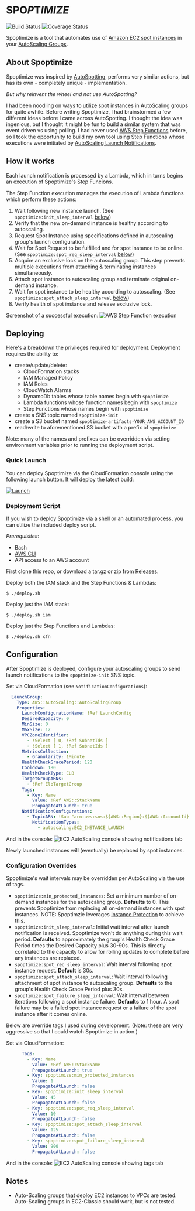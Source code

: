 # **SPO**_P_**T**_IMIZE_

[![Build Status](https://codebuild.us-east-1.amazonaws.com/badges?uuid=eyJlbmNyeXB0ZWREYXRhIjoiMVVCemdaZmVCa3BMTDFJK0VaM0xaWVdnTWR0VjBRTWVsQWdhQ0dINGVvWWZ1Q0lhVE95MG5FVzRsY2MwU2JqY2dYbzNkY1hJRTJrVy9XNGVqbGdMVUFVPSIsIml2UGFyYW1ldGVyU3BlYyI6IkJ0aXVhRjhwMVl6S2w2THUiLCJtYXRlcmlhbFNldFNlcmlhbCI6MX0%3D&branch=master)](https://console.aws.amazon.com/codebuild/home?region=us-east-1#/projects/spoptimize/view)
[![Coverage Status](https://coveralls.io/repos/github/vrivellino/spoptimize/badge.svg)](https://coveralls.io/github/vrivellino/spoptimize)

Spoptimize is a tool that automates use of [Amazon EC2 spot instances](https://aws.amazon.com/ec2/spot/) in
your [AutoScaling Groups](https://aws.amazon.com/ec2/autoscaling/).

## About Spoptimize

Spoptimize was inspired by [AutoSpotting](https://github.com/cristim/autospotting), performs very similar
actions, but has its own - completely unique - implementation.

_But why reinvent the wheel and not use AutoSpotting?_

I had been noodling on ways to utilize spot instances in AutoScaling groups for quite awhile. Before writing
Spoptimize, I had brainstormed a few different ideas before I came across AutoSpotting. I thought the idea was
ingenious, but I thought it might be fun to build a similar system that was event driven vs using polling. I
had never used [AWS Step Functions](https://aws.amazon.com/step-functions/) before, so I took the opportunity
to build my own tool using Step Functions whose executions were initiated by [AutoScaling Launch Notifications](https://docs.aws.amazon.com/autoscaling/ec2/userguide/ASGettingNotifications.html).

## How it works

Each launch notification is processed by a Lambda, which in turns begins an execution of Spoptimize's Step
Funcions.

The Step Function execution manages the execution of Lambda functions which perform these actions:
1. Wait following new instance launch. (See `spoptimize:init_sleep_interval` [below](#configuration-overrides))
1. Verify that the new on-demand instance is healthy according to autoscaling.
1. Request Spot Instance using specifications defined in autoscaling group's launch configuration.
1. Wait for Spot Request to be fulfilled and for spot instance to be online. (See
   `spoptimize:spot_req_sleep_interval` [below](#configuration-overrides))
1. Acquire an exclusive lock on the autoscaling group. This step prevents multiple executions from attaching &
   terminating instances simultaneously.
1. Attach spot instance to autoscaling group and terminate original on-demand instance.
1. Wait for spot instance to be healthy according to autoscaling. (See `spoptimize:spot_attach_sleep_interval`
   [below](#configuration-overrides))
1. Verify health of spot instance and release exclusive lock.

Screenshot of a successful execution:
![AWS Step Function execution](docs/images/readme-step-fn-sample-execution.png "Spoptimize step function execution")

## Deploying

Here's a breakdown the privileges required for deployment. Deployment requires the ability to:
  - create/update/delete:
    - CloudFormation stacks
    - IAM Managed Policy 
    - IAM Roles
    - CloudWatch Alarms
    - DynamoDb tables whose table names begin with `spoptimize`
    - Lambda functions whose function names begin with `spoptimize`
    - Step Functions whose names begin with `spoptimize`
  - create a SNS topic named `spoptimize-init`
  - create a S3 bucket named `spoptimize-artifacts-YOUR_AWS_ACCOUNT_ID`
  - read/write to aforementioned S3 bucket with a prefix of `spoptimize`

Note: many of the names and prefixes can be overridden via setting environment variables prior to running the
deployment script.

### Quick Launch

You can deploy Spoptimize via the CloudFormation console using the following launch button. It will deploy the
latest build:

[![Launch](https://s3.amazonaws.com/cloudformation-examples/cloudformation-launch-stack.png)](https://console.aws.amazon.com/cloudformation/home?region=us-east-1#/stacks/new?stackName=spoptimize&templateURL=https://s3.amazonaws.com/spoptimize-artifacts/public/latest/spoptimize.yml)

### Deployment Script

If you wish to deploy Spoptimize via a shell or an automated process, you can utilize the included deploy
script.

*Prerequisites*:
- Bash
- [AWS CLI](https://aws.amazon.com/cli/)
- API access to an AWS account

First clone this repo, or download a tar.gz or zip from [Releases](https://github.com/vrivellino/spoptimize/releases).

Deploy both the IAM stack and the Step Functions & Lambdas:

    $ ./deploy.sh

Deploy just the IAM stack:

    $ ./deploy.sh iam

Deploy just the Step Functions and Lambdas:

    $ ./deploy.sh cfn

## Configuration

After Spoptimize is deployed, configure your autoscaling groups to send launch notifications to the
`spoptimize-init` SNS topic.

Set via CloudFormation (see `NotificationConfigurations`):

```yaml
  LaunchGroup:
    Type: AWS::AutoScaling::AutoScalingGroup
    Properties:
      LaunchConfigurationName: !Ref LaunchConfig
      DesiredCapacity: 0
      MinSize: 0
      MaxSize: 12
      VPCZoneIdentifier: 
        - !Select [ 0, !Ref SubnetIds ]
        - !Select [ 1, !Ref SubnetIds ]
      MetricsCollection: 
        - Granularity: 1Minute
      HealthCheckGracePeriod: 120
      Cooldown: 180
      HealthCheckType: ELB
      TargetGroupARNs:
        - !Ref ElbTargetGroup
      Tags:
        - Key: Name
          Value: !Ref AWS::StackName
          PropagateAtLaunch: true
      NotificationConfigurations:
        - TopicARN: !Sub "arn:aws:sns:${AWS::Region}:${AWS::AccountId}:spoptimize-init"
          NotificationTypes:
            - autoscaling:EC2_INSTANCE_LAUNCH
```

And in the console:
![EC2 AutoScaling console showing notifications tab](docs/images/readme-asg-example-config.png "Autoscaling group launch notifications")

Newly launched instances will (eventually) be replaced by spot instances.

### Configuration Overrides

Spoptimize's wait intervals may be overridden per AutoScaling via the use of tags.

- `spoptimize:min_protected_instances`: Set a minimum number of on-demand instances for the autoscaling group.
  **Defaults** to 0. This prevents Spoptimize from replacing all on-demand instances with spot instances.
  NOTE: Spoptimzie leverages [Instance
  Protection](https://docs.aws.amazon.com/autoscaling/ec2/userguide/as-instance-termination.html#instance-protection)
  to achieve this.
- `spoptimize:init_sleep_interval`: Initial wait interval after launch notification is received. Spoptimize
  won't do anything during this wait period. **Defaults** to approximately the group's Health Check Grace
  Period times the Desired Capacity plus 30-90s. This is directly correlated to the capacity to allow for
  rolling updates to complete before any instances are replaced.
- `spoptimize:spot_req_sleep_interval`: Wait interval following spot instance request. **Default** is 30s.
- `spoptimize:spot_attach_sleep_interval`: Wait interval following attachment of spot instance to
  autoscaling group. **Defaults** to the group's Health Check Grace Period plus 30s.
- `spoptimize:spot_failure_sleep_interval`: Wait interval between iterations following a spot instance
  failure. **Defaults** to 1 hour. A spot failure may be a failed spot instance request or a failure of the
  spot instance after it comes online.

Below are override tags I used during development. (Note: these are very aggressive so that I could watch
Spoptimize in action.)

Set via CloudFormation:

```yaml
      Tags:
        - Key: Name
          Value: !Ref AWS::StackName
          PropagateAtLaunch: true
        - Key: spoptimize:min_protected_instances
          Value: 1
          PropagateAtLaunch: false
        - Key: spoptimize:init_sleep_interval
          Value: 45
          PropagateAtLaunch: false
        - Key: spoptimize:spot_req_sleep_interval
          Value: 10
          PropagateAtLaunch: false
        - Key: spoptimize:spot_attach_sleep_interval
          Value: 125
          PropagateAtLaunch: false
        - Key: spoptimize:spot_failure_sleep_interval
          Value: 900
          PropagateAtLaunch: false
```

And in the console:
![EC2 AutoScaling console showing tags tab](docs/images/readme-asg-example-tags.png "Autoscaling group tags")

## Notes

* Auto-Scaling groups that deploy EC2 instances to VPCs are tested. Auto-Scaling groups in EC2-Classic should
  work, but is not tested.
